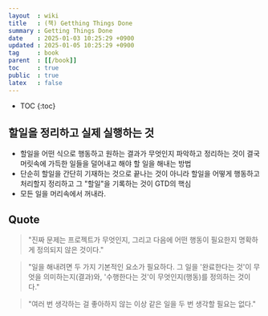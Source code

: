 ```yaml
---
layout  : wiki
title   : (책) Getthing Things Done
summary : Getting Things Done
date    : 2025-01-03 10:25:29 +0900
updated : 2025-01-05 10:25:29 +0900
tag     : book
parent  : [[/book]]
toc     : true
public  : true
latex   : false
---
```

* TOC
{:toc}

## 할일을 정리하고 실제 실행하는 것

* 할일을 어떤 식으로 행동하고 원하는 결과가 무엇인지 파악하고 정리하는 것이 결국 머릿속에 가득한 일들을 덜어내고 해야 할 일을 해내는 방법
* 단순히 할일을 간단히 기재하는 것으로 끝나는 것이 아니라 할일을 어떻게 행동하고 처리할지 정리하고 그 "할일"을 기록하는 것이 GTD의 핵심
* 모든 일을 머리속에서 꺼내라.




## Quote

> "진짜 문제는 프로젝트가 무엇인지, 그리고 다음에 어떤 행동이 필요한지 명확하게 정의되지 않은 것이다." 

> "일을 해내려면 두 가지 기본적인 요소가 필요하다. 그 일을 '완료한다는 것'이 무엇을 의미하는지(결과)와, '수행한다는 것'이 무엇인지(행동)를 정의하는 것이다."

> "여러 번 생각하는 걸 좋아하지 않는 이상 같은 일을 두 번 생각할 필요는 없다."
